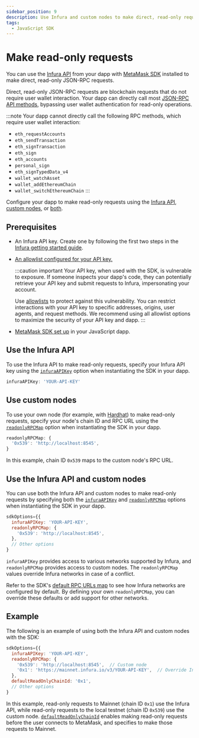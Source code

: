 ```yaml
---
sidebar_position: 9
description: Use Infura and custom nodes to make direct, read-only requests in your JavaScript dapp.
tags:
  - JavaScript SDK
---
```


# Make read-only requests

You can use the [Infura API](https://docs.infura.io/) from your dapp with
[MetaMask SDK](../concepts/sdk/index.md) installed to make direct, read-only JSON-RPC requests.

Direct, read-only JSON-RPC requests are blockchain requests that do not require user wallet interaction.
Your dapp can directly call most [JSON-RPC API methods](/wallet/reference/json-rpc-api), bypassing
user wallet authentication for read-only operations.

:::note
Your dapp cannot directly call the following RPC methods, which require user wallet interaction:

- `eth_requestAccounts`
- `eth_sendTransaction`
- `eth_signTransaction`
- `eth_sign`
- `eth_accounts`
- `personal_sign`
- `eth_signTypedData_v4`
- `wallet_watchAsset`
- `wallet_addEthereumChain`
- `wallet_switchEthereumChain`
:::

Configure your dapp to make read-only requests using the [Infura API](#use-the-infura-api),
[custom nodes](#use-custom-nodes), or [both](#use-the-infura-api-and-custom-nodes).

## Prerequisites

- An Infura API key.
  Create one by following the first two steps in the
  [Infura getting started guide](https://docs.infura.io/getting-started).

- [An allowlist configured for your API key.](https://docs.infura.io/networks/ethereum/how-to/secure-a-project/use-an-allowlist)

  :::caution important
  Your API key, when used with the SDK, is vulnerable to exposure.
  If someone inspects your dapp's code, they can potentially retrieve your API key and submit
  requests to Infura, impersonating your account.
  
  Use [allowlists](https://docs.infura.io/networks/ethereum/how-to/secure-a-project/use-an-allowlist)
  to protect against this vulnerability.
  You can restrict interactions with your API key to specific addresses, origins, user agents, and request methods.
  We recommend using all allowlist options to maximize the security of your API key and dapp.
  :::

- [MetaMask SDK set up](use-sdk/javascript/index.md) in your JavaScript dapp.

## Use the Infura API

To use the Infura API to make read-only requests, specify your Infura API key using the
[`infuraAPIKey`](../reference/sdk-js-options.md#infuraapikey) option when instantiating the SDK
in your dapp.

```javascript
infuraAPIKey: 'YOUR-API-KEY'
```

## Use custom nodes

To use your own node (for example, with [Hardhat](https://hardhat.org/)) to make read-only requests,
specify your node's chain ID and RPC URL using the
[`readonlyRPCMap`](../reference/sdk-js-options.md#readonlyrpcmap) option when instantiating the
SDK in your dapp.

```javascript
readonlyRPCMap: {
  '0x539': 'http://localhost:8545',
}
```

In this example, chain ID `0x539` maps to the custom node's RPC URL.

## Use the Infura API and custom nodes

You can use both the Infura API and custom nodes to make read-only requests by specifying both the
[`infuraAPIKey`](../reference/sdk-js-options.md#infuraapikey) and
[`readonlyRPCMap`](../reference/sdk-js-options.md#readonlyrpcmap) options when instantiating the
SDK in your dapp.

```javascript
sdkOptions={{
  infuraAPIKey: 'YOUR-API-KEY',
  readonlyRPCMap: {
    '0x539': 'http://localhost:8545',
  },
  // Other options
}
```

`infuraAPIKey` provides access to various networks supported by Infura, and `readonlyRPCMap`
provides access to custom nodes.
The `readonlyRPCMap` values override Infura networks in case of a conflict.

Refer to the SDK's
[default RPC URLs map](https://github.com/MetaMask/metamask-sdk/blob/dd9a3aaa1b5afa208cdb0d0768916d15b8638b25/packages/sdk/src/services/MetaMaskSDK/InitializerManager/setupInfuraProvider.ts#L12)
to see how Infura networks are configured by default.
By defining your own `readonlyRPCMap`, you can override these defaults or add support for other networks.

## Example

The following is an example of using both the Infura API and custom nodes with the SDK:

```javascript
sdkOptions={{
  infuraAPIKey: 'YOUR-API-KEY',
  readonlyRPCMap: {
    '0x539': 'http://localhost:8545',  // Custom node
    '0x1': 'https://mainnet.infura.io/v3/YOUR-API-KEY',  // Override Infura Mainnet
  },
  defaultReadOnlyChainId: '0x1',
  // Other options
}
```

In this example, read-only requests to Mainnet (chain ID `0x1`) use the Infura API, while read-only
requests to the local testnet (chain ID `0x539`) use the custom node.
[`defaultReadOnlyChainId`](../reference/sdk-js-options.md#defaultreadonlychainid) enables making
read-only requests before the user connects to MetaMask, and specifies to make those requests to Mainnet.
